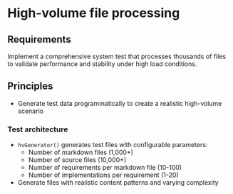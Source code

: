 # High-volume file processing

## Requirements

Implement a comprehensive system test that processes thousands of files to validate performance and stability under high load conditions.

## Principles

- Generate test data programmatically to create a realistic high-volume scenario

### Test architecture
  
- `hvGenerator()` generates test files with configurable parameters:
  - Number of markdown files (1,000+)
  - Number of source files (10,000+)
  - Number of requirements per markdown file (10-100)
  - Number of implementations per requirement (1-20)
- Generate files with realistic content patterns and varying complexity

